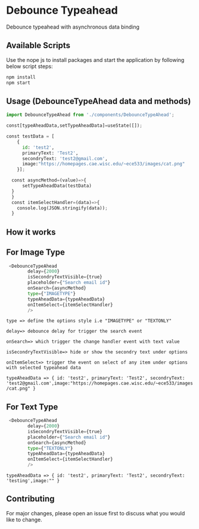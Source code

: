 # Debounce Typeahead

Debounce typeahead with asynchronous data binding

## Available Scripts

Use the nope js to install packages and start the application by following below script steps:

```bash
npm install
npm start
```
## Usage (DebounceTypeAhead data and methods)

```python
import DebounceTypeAhead from './components/DebounceTypeAhead';

const[typeAheadData,setTypeAheadData]=useState([]);

const testData = [
    { 
      id: 'test2', 
      primaryText: 'Test2', 
      secondryText: 'test2@gmail.com',
      image:"https://homepages.cae.wisc.edu/~ece533/images/cat.png" 
    }];

  const asyncMethod=(value)=>{
      setTypeAheadData(testData)
  }
  }
  const itemSelectHandler=(data)=>{
    console.log(JSON.stringify(data));
  }


```

## How it works

## For Image Type
```python
 <DebounceTypeAhead 
        delay={2000} 
        isSecondryTextVisible={true} 
        placeholder={"Search email id"} 
        onSearch={asyncMethod} 
        type={"IMAGETYPE"}
        typeAheadData={typeAheadData}
        onItemSelect={itemSelectHandler}
        />


```
```type => define the options style i.e "IMAGETYPE" or "TEXTONLY"```

```delay=> debounce delay for trigger the search event```

```onSearch=> which trigger the change handler event with text value```
 
```isSecondryTextVisible=> hide or show the secondry text under options```

```onItemSelect=> trigger the event on select of any item under options with selected typeahead data```

``` typeAheadData => { id: 'test2', primaryText: 'Test2', secondryText: 'test2@gmail.com',image:"https://homepages.cae.wisc.edu/~ece533/images/cat.png" } ```

## For Text Type
```python
 <DebounceTypeAhead 
        delay={2000} 
        isSecondryTextVisible={true} 
        placeholder={"Search email id"} 
        onSearch={asyncMethod} 
        type={"TEXTONLY"}
        typeAheadData={typeAheadData}
        onItemSelect={itemSelectHandler}
        />


```
``` typeAheadData => { id: 'test2', primaryText: 'Test2', secondryText: 'testing',image:"" } ```

## Contributing
For major changes, please open an issue first to discuss what you would like to change.